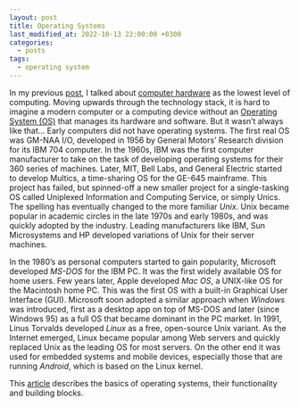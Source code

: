 ```yaml
---
layout: post
title: Operating Systems
last_modified_at: 2022-10-13 22:00:00 +0300
categories: 
  - posts
tags:
  - operating system
---
```

In my previous [post](/posts/2022/10/02/hardware.html), I talked about [computer hardware](/hardware) as the lowest level of computing. Moving upwards through the technology stack, it is hard to imagine a modern computer or a computing device without an [Operating System (OS)](/os) that manages its hardware and software. But it wasn’t always like that... Early computers did not have operating systems. The first real OS was GM-NAA I/O, developed in 1956 by General Motors’ Research division for its IBM 704 computer. In the 1960s, IBM was the first computer manufacturer to take on the task of developing operating systems for their 360 series of machines. Later, MIT, Bell Labs, and General Electric started to develop Multics, a time-sharing OS for the GE-645 mainframe. This project has failed, but spinned-off a new smaller project for a single-tasking OS called Uniplexed Information and Computing Service, or simply Unics. The spelling has eventually changed to the more familiar *Unix*. Unix became popular in academic circles in the late 1970s and early 1980s, and was quickly adopted by the industry. Leading manufacturers like IBM, Sun Microsystems and HP developed variations of Unix for their server machines. 

In the 1980’s as personal computers started to gain popularity, Microsoft developed *MS-DOS* for the IBM PC. It was the first widely available OS for home users. Few years later, Apple developed *Mac OS*, a UNIX-like OS for the Macintosh home PC. This was the first OS with a built-in Graphical User Interface (GUI). Microsoft soon adopted a similar approach when *Windows* was introduced, first as a desktop app on top of MS-DOS and later (since Windows 95) as a full OS that became dominant in the PC market. In 1991, Linus Torvalds developed *Linux* as a free, open-source Unix variant. As the Internet emerged, Linux became popular among Web servers and quickly replaced Unix as the leading OS for most servers. On the other end it was used for embedded systems and mobile devices, especially those that are running *Android*, which is based on the Linux kernel. 

This [article](/os) describes the basics of operating systems, their functionality and building blocks. 
